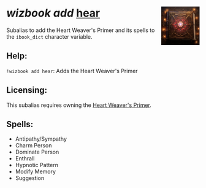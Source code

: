 <h1><i>wizbook add</i> <u>hear</u><img align="right" src="../../../../Images/hear.png" width="100px"></h1>

Subalias to add the Heart Weaver's Primer and its spells to the `ibook_dict` character variable.

## Help:
`!wizbook add hear`: Adds the Heart Weaver's Primer

## Licensing:
This subalias requires owning the [Heart Weaver's Primer](https://www.dndbeyond.com/magic-items/2412288-heart-weavers-primer).

## Spells:
- Antipathy/Sympathy
- Charm Person
- Dominate Person
- Enthrall
- Hypnotic Pattern
- Modify Memory
- Suggestion
